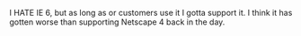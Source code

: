 <!--
id: 239448741
link: http://kevinisom.info/post/239448741/i-hate-ie-6-but-as-long-as-or-customers-use-it-i
slug: i-hate-ie-6-but-as-long-as-or-customers-use-it-i
date: Wed Nov 11 2009 10:00:18 GMT+1300 (NZDT)
raw: {"blog_name":"kevinisom","id":239448741,"post_url":"http://kevinisom.info/post/239448741/i-hate-ie-6-but-as-long-as-or-customers-use-it-i","slug":"i-hate-ie-6-but-as-long-as-or-customers-use-it-i","type":"text","date":"2009-11-10 21:00:18 GMT","timestamp":1257886818,"state":"published","format":"html","reblog_key":"B8OcMfTX","tags":[],"short_url":"http://tmblr.co/Zw68YyEHRAb","highlighted":[],"feed_item":"http://twitter.com/kev_nz/statuses/5597712481","from_feed_id":"650289","note_count":0,"title":null,"body":"<p>I HATE IE 6, but as long as or customers use it I gotta support it. I think it has gotten worse than supporting Netscape 4 back in the day.</p>"}
publish: 2009-11-011
tags: 
title: null
-->


I HATE IE 6, but as long as or customers use it I gotta support it. I
think it has gotten worse than supporting Netscape 4 back in the day.


